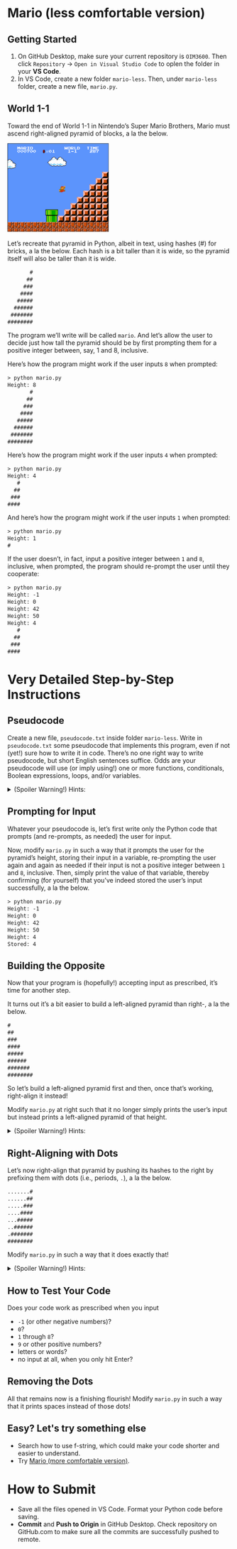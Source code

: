 # Mario (less comfortable version)

## Getting Started

1. On GitHub Desktop, make sure your current repository is `OIM3600`. Then click `Repository` -> `Open in Visual Studio Code` to oplen the folder in your **VS Code**.
2. In VS Code, create a new folder `mario-less`. Then, under `mario-less` folder, create a new file, `mario.py`.


## World 1-1

Toward the end of World 1-1 in Nintendo’s Super Mario Brothers, Mario must ascend right-aligned pyramid of blocks, a la the below.

<img src="images/mario-pyramid-less.png" height="200" alt="Mario (less)" />

Let’s recreate that pyramid in Python, albeit in text, using hashes (#) for bricks, a la the below. Each hash is a bit taller than it is wide, so the pyramid itself will also be taller than it is wide.

```shell
       #
      ##
     ###
    ####
   #####
  ######
 #######
########
```

The program we’ll write will be called `mario`. And let’s allow the user to decide just how tall the pyramid should be by first prompting them for a positive integer between, say, 1 and 8, inclusive.

Here’s how the program might work if the user inputs `8` when prompted:

```shell
> python mario.py
Height: 8
       #
      ##
     ###
    ####
   #####
  ######
 #######
########
```

Here’s how the program might work if the user inputs `4` when prompted:

```shell
> python mario.py
Height: 4
   #
  ##
 ###
####
```

And here’s how the program might work if the user inputs `1` when prompted:

```shell
> python mario.py
Height: 1
#
```

If the user doesn’t, in fact, input a positive integer between `1` and `8`, inclusive, when prompted, the program should re-prompt the user until they cooperate:

```shell
> python mario.py
Height: -1
Height: 0
Height: 42
Height: 50
Height: 4
   #
  ##
 ###
####
```
# Very Detailed Step-by-Step Instructions

## Pseudocode

Create a new file, `pseudocode.txt` inside folder `mario-less`. Write in `pseudocode.txt` some pseudocode that implements this program, even if not (yet!) sure how to write it in code. There’s no one right way to write pseudocode, but short English sentences suffice. Odds are your pseudocode will use (or imply using!) one or more functions, conditionals, Boolean expressions, loops, and/or variables.

<details>
<summary>(Spoiler Warning!) Hints:</summary>
  
There’s more than one way to do this, so here’s just one!

1. Prompt user for height
2. If height is less than 1 or greater than 8 (or not an integer at all), go back one step
3. Iterate from 1 through height:
   1. On iteration i, print i hashes and then a newline

It’s okay to edit your own after seeing this pseudocode here, but don’t simply copy/paste ours into your own (because this pseudocode actually is **NOT** made for Python.)
  
</details>


## Prompting for Input

Whatever your pseudocode is, let’s first write only the Python code that prompts (and re-prompts, as needed) the user for input. 

Now, modify `mario.py` in such a way that it prompts the user for the pyramid’s height, storing their input in a variable, re-prompting the user again and again as needed if their input is not a positive integer between `1` and `8`, inclusive. Then, simply print the value of that variable, thereby confirming (for yourself) that you’ve indeed stored the user’s input successfully, a la the below.

```shell
> python mario.py
Height: -1
Height: 0
Height: 42
Height: 50
Height: 4
Stored: 4
```

## Building the Opposite

Now that your program is (hopefully!) accepting input as prescribed, it’s time for another step.

It turns out it’s a bit easier to build a left-aligned pyramid than right-, a la the below.

```shell
#
##
###
####
#####
######
#######
########
```

So let’s build a left-aligned pyramid first and then, once that’s working, right-align it instead!

Modify `mario.py` at right such that it no longer simply prints the user’s input but instead prints a left-aligned pyramid of that height.


<details>
<summary>(Spoiler Warning!) Hints:</summary>

- Keep in mind that a hash (`#`) is just a character like any other, so you can print it with `print`.
Just as Scratch has a `repeat` block, so does Python have a `for` loop, via which you can iterate some number times. Perhaps on each iteration, you could print that many hashes?

You can actually “nest” loops, iterating with one variable (e.g., `i`) in the “outer” loop and another (e.g., `j`) in the “inner” loop. For instance, here’s how you might print a square of height and width `n`, below. Of course, it’s not a square that you want to print!

```python
for i in range(n):
    for j in range(n):
        print('#', end='')
    print('\n')
```

</details>

## Right-Aligning with Dots

Let’s now right-align that pyramid by pushing its hashes to the right by prefixing them with dots (i.e., periods, `.`), a la the below.

```shell
.......#
......##
.....###
....####
...#####
..######
.#######
########
```

Modify `mario.py` in such a way that it does exactly that!

<details>

<summary>(Spoiler Warning!) Hints:</summary>

Notice how the number of dots needed on each line is the “opposite” of the number of that line’s hashes. For a pyramid of height 8, like the above, the first line has but 1 hash and thus 7 dots. The bottom line, meanwhile, has 8 hashes and thus 0 dots. Via what formula (or arithmetic, really) could you print that many dots?

</details>


## How to Test Your Code

Does your code work as prescribed when you input

- `-1` (or other negative numbers)?
- `0`?
- `1` through `8`?
- `9` or other positive numbers?
- letters or words?
- no input at all, when you only hit Enter?

## Removing the Dots

All that remains now is a finishing flourish! Modify `mario.py` in such a way that it prints spaces instead of those dots!

## Easy? Let's try something else

- Search how to use f-string, which could make your code shorter and easier to understand.
- Try [Mario (more comfortable version)](mario-more.md).

# How to Submit

- Save all the files opened in VS Code. Format your Python code before saving.
- **Commit** and **Push to Origin** in GitHub Desktop. Check repository on GitHub.com to make sure all the commits are successfully pushed to remote.